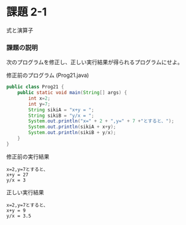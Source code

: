 # 課題 2-1
式と演算子

### 課題の説明
次のプログラムを修正し、正しい実行結果が得られるプログラムにせよ。

修正前のプログラム (Prog21.java)
``` java
public class Prog21 {
    public static void main(String[] args) {
        int x=2;
        int y=7;
        String sikiA = "x+y = ";
        String sikiB = "y/x = ";
        System.out.println("x=" + 2 + ",y=" + 7 +"とすると、");
        System.out.println(sikiA + x+y);
        System.out.println(sikiB + y/x);
    }
}
```

修正前の実行結果
```
x=2,y=7とすると、
x+y = 27
y/x = 3
```

正しい実行結果
```
x=2,y=7とすると、
x+y = 9
y/x = 3.5
```